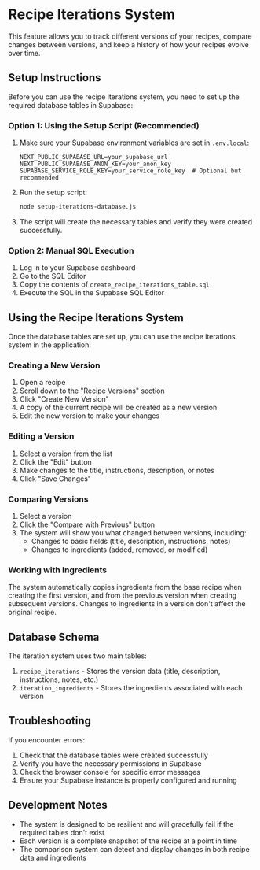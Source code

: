 # Recipe Iterations System

This feature allows you to track different versions of your recipes, compare changes between versions, and keep a history of how your recipes evolve over time.

## Setup Instructions

Before you can use the recipe iterations system, you need to set up the required database tables in Supabase:

### Option 1: Using the Setup Script (Recommended)

1. Make sure your Supabase environment variables are set in `.env.local`:
   ```
   NEXT_PUBLIC_SUPABASE_URL=your_supabase_url
   NEXT_PUBLIC_SUPABASE_ANON_KEY=your_anon_key
   SUPABASE_SERVICE_ROLE_KEY=your_service_role_key  # Optional but recommended
   ```

2. Run the setup script:
   ```bash
   node setup-iterations-database.js
   ```

3. The script will create the necessary tables and verify they were created successfully.

### Option 2: Manual SQL Execution

1. Log in to your Supabase dashboard
2. Go to the SQL Editor
3. Copy the contents of `create_recipe_iterations_table.sql`
4. Execute the SQL in the Supabase SQL Editor

## Using the Recipe Iterations System

Once the database tables are set up, you can use the recipe iterations system in the application:

### Creating a New Version

1. Open a recipe
2. Scroll down to the "Recipe Versions" section
3. Click "Create New Version"
4. A copy of the current recipe will be created as a new version
5. Edit the new version to make your changes

### Editing a Version

1. Select a version from the list
2. Click the "Edit" button
3. Make changes to the title, instructions, description, or notes
4. Click "Save Changes"

### Comparing Versions

1. Select a version
2. Click the "Compare with Previous" button
3. The system will show you what changed between versions, including:
   - Changes to basic fields (title, description, instructions, notes)
   - Changes to ingredients (added, removed, or modified)

### Working with Ingredients

The system automatically copies ingredients from the base recipe when creating the first version, and from the previous version when creating subsequent versions. Changes to ingredients in a version don't affect the original recipe.

## Database Schema

The iteration system uses two main tables:

1. `recipe_iterations` - Stores the version data (title, description, instructions, notes, etc.)
2. `iteration_ingredients` - Stores the ingredients associated with each version

## Troubleshooting

If you encounter errors:

1. Check that the database tables were created successfully
2. Verify you have the necessary permissions in Supabase
3. Check the browser console for specific error messages
4. Ensure your Supabase instance is properly configured and running

## Development Notes

- The system is designed to be resilient and will gracefully fail if the required tables don't exist
- Each version is a complete snapshot of the recipe at a point in time
- The comparison system can detect and display changes in both recipe data and ingredients